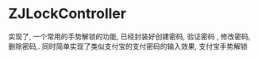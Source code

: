 # ZJLockController
实现了, 一个常用的手势解锁的功能, 已经封装好创建密码, 验证密码 , 修改密码, 删除密码,. 同时简单实现了类似支付宝的支付密码的输入效果, 支付宝手势解锁
